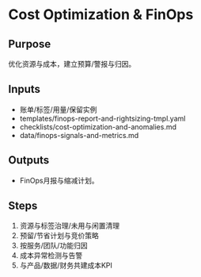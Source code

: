 # Cost Optimization & FinOps

## Purpose

优化资源与成本，建立预算/警报与归因。

## Inputs

- 账单/标签/用量/保留实例
- templates/finops-report-and-rightsizing-tmpl.yaml
- checklists/cost-optimization-and-anomalies.md
- data/finops-signals-and-metrics.md

## Outputs

- FinOps月报与缩减计划。

## Steps

1. 资源与标签治理/未用与闲置清理
2. 预留/节省计划与竞价策略
3. 按服务/团队/功能归因
4. 成本异常检测与告警
5. 与产品/数据/财务共建成本KPI
